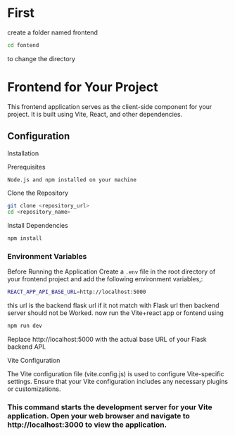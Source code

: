 # First
create a folder named frontend
```bash
cd fontend
```
to change the directory
# Frontend for Your Project

This frontend application serves as the client-side component for your project. It is built using Vite, React, and other dependencies.

## Configuration



Installation

Prerequisites

    Node.js and npm installed on your machine

Clone the Repository
```bash
git clone <repository_url>
cd <repository_name>
```

Install Dependencies

```bash
npm install
```

### Environment Variables
Before Running the Application
Create a `.env` file in the root directory of your frontend project and add the following environment variables,:

```bash
REACT_APP_API_BASE_URL=http://localhost:5000
```
this url is the backend flask url if it not match with Flask url then backend server should not be Worked.
now run the Vite+react app or fontend using
```bash
npm run dev
```

Replace http://localhost:5000 with the actual base URL of your Flask backend API.

Vite Configuration

The Vite configuration file (vite.config.js) is used to configure Vite-specific settings. Ensure that your Vite configuration includes any necessary plugins or customizations.
### This command starts the development server for your Vite application. Open your web browser and navigate to http://localhost:3000 to view the application.
